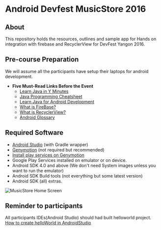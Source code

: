 Android Devfest MusicStore 2016
============================

About
-----

This repository holds the resources, outlines and sample app for Hands on integration with firebase and RecyclerView for DevFest Yangon 2016.


Pre-course Preparation
----------------------

We will assume all the participants have setup their laptops for android development.

* **Five Must-Read Links Before the Event**
  + [Learn Java in Y Minutes](http://learnxinyminutes.com/docs/java/)
  + [Java Programming Cheatsheet](http://introcs.cs.princeton.edu/java/11cheatsheet/)
  + [Learn Java for Android Development](http://code.tutsplus.com/series/learn-java-for-android-development--mobile-22888)
  + [What is FireBase?](https://firebase.google.com/)
  + [What is RecyclerView?](https://developer.android.com/reference/android/support/v7/widget/RecyclerView.html)
  + [Android Glossary](https://developer.android.com/guide/appendix/glossary.html)


Required Software
----------------------

* [Android Studio](https://developer.android.com/sdk/installing/studio.html) (with Gradle wrapper)
* [Genymotion](http://www.genymotion.com/) (not required but recommended)
* [Install play services on Genymotion](https://inthecheesefactory.com/blog/how-to-install-google-services-on-genymotion/en)
* Google Play Services installed on emulator or on device.
* Android SDK 4.0 and above (We don't need System images unless you want to run the emulator)
* Android SDK Build tools (not everything but some latest version)
* Android SDK (all) extras.

![MusicStore Home Screen](https://raw.githubusercontent.com/winhtaikaung/MusicStore/master/screenshot.png)

Reminder to participants
----------------------

All participants IDEs(Android Studio) should had built helloworld project.
[How to create helloWorld in AndroidStudio](http://www.techotopia.com/index.php/Creating_an_Example_Android_App_in_Android_Studio)